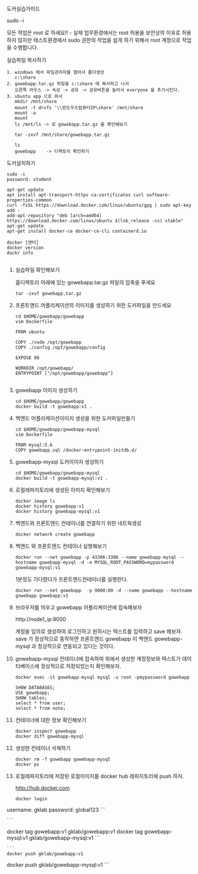 도커실습가이드

sudo -i

모든 작업은 root 로 하세요!! - 실제 업무환경에서는 root 허용을 보안상의 이유로 허용하지 않지만 테스트환경에서 sudo 권한의 작업을 쉽게 하기 위해서 root 계정으로 작업을 수행합니다. 

실습파일 복사하기

```
1. windows 에서 파일관리자를 열어서 폴더생성
   c:\share
2. gowebapp.tar.gz 파일을 c:\share 에 복사하고 나서 
   오른쪽 마우스 -> 속성 -> 공유 -> 공유버튼을 눌러서 everyone 을 추가시킨다.
3. ubuntu app 으로 와서
   mkdir /mnt/share
   mount -t drvfs '\\윈도우즈컴퓨터IP\share' /mnt/share
   mount -a
   mount
   ls /mnt/ls -> 로 gowebapp.tar.gz 을 확인해보기
   
   tar -zxvf /mnt/share/gowebapp.tar.gz  
   
   ls 
   gowebapp    -> 디렉토리 확인하기
```



도커설치하기

```
sudo -i
password: student

apt-get update 
apt install apt-transport-https ca-certificates curl software-properties-common 
curl -fsSL https://download.docker.com/linux/ubuntu/gpg | sudo apt-key add -
add-apt-repository "deb [arch=amd64] https://download.docker.com/linux/ubuntu $(lsb_release -cs) stable" 
apt-get update
apt-get install docker-ce docker-ce-cli containerd.io

docker [엔터]
docker version
dockr info


```

1. 실습파일 확인해보기 

   홈디렉토리 아래에 있는 gowebapp.tar.gz  파일의 압축을 푸세요

   ```
   tar -zxvf gowebapp.tar.gz 
   ```

2. 프론트엔드 어플리케이션의 이미지를 생성하기 위한 도커파일을 만드세요

   ```
   cd $HOME/gowebapp/gowebapp
   vim Dockerfile
   
   FROM ubuntu
   
   COPY ./code /opt/gowebapp
   COPY ./config /opt/gowebapp/config
   
   EXPOSE 80
   
   WORKDIR /opt/gowebapp/
   ENTRYPOINT ["/opt/gowebapp/gowebapp"]
   
   
   ```

3. gowebapp 이미지 생성하기

   ``` 
   cd $HOME/gowebapp/gowebapp
   docker build -t gowebapp:v1 .
   ```

4. 백엔드 어플리케이션이미지 생성을 위한 도커파일만들기

   ```
   cd $HOME/gowebapp/gowebapp-mysql
   vim Dockerfile
   
   FROM mysql:5.6
   COPY gowebapp.sql /docker-entrypoint-initdb.d/
   ```

5. gowebapp-mysql 도커이미지 생성하기

   ```
   cd $HOME/gowebapp/gowebapp-mysql
   docker build -t gowebapp-mysql:v1 .
   ```

   

6. 로컬레파지토리에 생성된 이미지 확인해보기 

   ```
   docker image ls
   docker history gowebapp:v1
   docker history gowebapp-mysql:v1
   ```

7. 백엔드와 프론트엔드 컨테이너를 연결하기 위한 네트웍생성

   ```
   docker network create gowebapp
   ```

   

8. 백엔드 와 프론트엔드 컨테이너 실행해보기 

   ```
   docker run --net gowebapp -p 43306:3306 --name gowebapp-mysql --hostname gowebapp-mysql -d -e MYSQL_ROOT_PASSWORD=mypassword gowebapp-mysql:v1
   ```

   1분정도 기다렸다가 프론트엔드컨테이너를 실행한다.

   ```
   docker run --net gowebapp  -p 9000:80 -d --name gowebapp --hostname gowebapp gowebapp:v1 
   ```

9. 브라우저를 띄우고 gowebapp 어플리케이션에 접속해보자

   http://node1_ip:9000

   계정을 임의로 생성하여 로그인하고  원하시는 텍스트를 입력하고 save 해보자. save 가 정상적으로 동작하면 프론트엔드 gowebapp 이 백엔드 gowebapp-mysql 과 정상적으로 연동되고 있다는 것이다. 

9. gowebapp-mysql 컨테이너에 접속하여 위에서 생성한 계정정보와 텍스트가 데이타베이스에 정상적으로 저장되었는지 확인해보자.

   ```
   docker exec -it gowebapp-mysql mysql -u root -pmypassword gowebapp
   
   SHOW DATABASES;
   USE gowebapp;
   SHOW tables;
   select * from user;
   select * from note;
   ```

10. 컨테이너에 대한 정보 확인해보기

    ```
    docker inspect gowebapp
    docker diff gowebapp-mysql
    ```

11. 생성한 컨테이너 삭제하기

    ```
    docker rm -f gowebapp gowebapp-mysql
    docker ps 
    ```

12. 로컬레파지토리에 저장된 로컬이미지를 docker hub 레파지토리에  push  하자.

    http://hub.docker.com
    
    ```
    docker login 
username: gklab
    password: global123
    ```
    
    ```
docker tag gowebapp:v1 gklab/gowebapp:v1
    docker tag gowebapp-mysql:v1 gklab/gowebapp-mysql:v1 
    ```
    
    ```
    docker push gklab/gowebapp:v1
docker push gklab/gowebapp-mysql:v1
    ```
    
    
    
    

